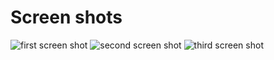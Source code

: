 # Screen shots

![first screen shot](https://res.cloudinary.com/dw2wcjhod/image/upload/v1610462360/sho1_w0wswx.jpg)
![second screen shot](https://res.cloudinary.com/dw2wcjhod/image/upload/v1610462360/sho2_vijw0j.jpg)
![third screen shot](https://res.cloudinary.com/dw2wcjhod/image/upload/v1610462360/sho3_xqdsfz.jpg)

